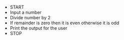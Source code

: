 - START
- Input a number
- Divide number by 2
- If remainder is zero then it is even otherwise it is odd
- Print the output for the user
- STOP
